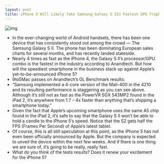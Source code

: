 ```yaml
---
layout: post
title: iPhone 5 Will Likely Take Samsung Galaxy S IIs Fastest GPU Trophy
---
```

![img](http://media.idownloadblog.com/wp-content/uploads/2011/09/anandtech-gl-benchmark.png)
* In the ever-changing world of Android handsets, there has been one device that has consistently stood out among the crowd — The Samsung Galaxy S II. The phone has been dominating European sales charts for several months, and has recently landed stateside.
* Nearly 4 times as fast as the iPhone 4, the Galaxy S II’s processor/GPU combo is the fastest in the industry according to Anandtech. But how will the speediest smartphone in the business stack up against Apple’s yet-to-be-announced iPhone 5?
* 9to5Mac passes on Anandtech’s GL Benchmark results:
* “Samsung implemented a 4-core version of the Mali-400 in the 4210 and its resulting performance is staggering as you can see above. Although it’s still not as fast as the PowerVR SGX 543MP2 found in the iPad 2, it’s anywhere from 1.7 – 4x faster than anything that’s shipping a smartphone today.”
* Given the fact that Apple’s upcoming smartphone uses the same A5 chip found in the iPad 2, it’s safe to say that the Galaxy S II won’t be able to hold a candle to the iPhone 5’s speed. Notice that the S2 gets half the FPS (Frames Per Second) of Apple’s latest tablet.
* Of course, this is all still speculation at this point, as the iPhone 5 has not even been officially announced by Apple. But the company is expected to unveil the device within the next few weeks. And if there is one thing we are sure of, it’s going to be really, really fast.
* What do you think of the tests results? Does it renew your excitement for the iPhone 5?

